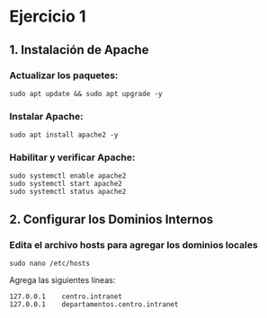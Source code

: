 # Ejercicio 1
## 1. Instalación de Apache
### Actualizar los paquetes:
```Ubuntu
sudo apt update && sudo apt upgrade -y
```
### Instalar Apache:
```Ubuntu
sudo apt install apache2 -y
```
### Habilitar y verificar Apache:
```Ubuntu
sudo systemctl enable apache2
sudo systemctl start apache2
sudo systemctl status apache2
```
## 2. Configurar los Dominios Internos
### Edita el archivo hosts para agregar los dominios locales
```Ubuntu
sudo nano /etc/hosts
```
Agrega las siguientes líneas:
```Ubuntu
127.0.0.1    centro.intranet
127.0.0.1    departamentos.centro.intranet
```
